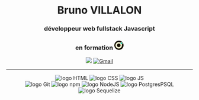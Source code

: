 <h1 align=center>Bruno VILLALON</h1>
<h3 align=center>développeur web fullstack Javascript</h3>
<h3 align=center>en formation <img src="/Images/logo_Oclock.png" alt="logo O'clock" width="25" height="25" margin="150"></h3>

<div align="center">

[<img src="https://img.shields.io/badge/LinkedIn-0077B5?style=for-the-badge&logo=linkedin&logoColor=white" />](https://www.linkedin.com/in/bruno-villalon-847293222/)
<a href=mailto:brunovillalon@gmail.com>![Gmail](https://img.shields.io/badge/Gmail-D14836?style=for-the-badge&logo=gmail&logoColor=white)</a>
</div>

------
<div align="center">

<img src="https://cdn.svgporn.com/logos/html-5.svg" alt="logo HTML" width="50" height="50" margin-right="50">
<img src="https://cdn.svgporn.com/logos/css-3.svg" alt="logo CSS" width="50" height="50" margin-right="50">
<img src="https://cdn.svgporn.com/logos/javascript.svg" alt="logo JS" width="50" height="50" margin-right="50">
</div>

<div align="center">

<img src="https://cdn.svgporn.com/logos/git-icon.svg" alt="logo Git" width="50" height="50" margin-right="50">
<img src="https://cdn.svgporn.com/logos/npm.svg" alt="logo npm" width="50" height="50" margin-right="50">
<img src="https://cdn.svgporn.com/logos/nodejs.svg" alt="logo NodeJS" width="50" height="50" margin-right="50">
<img src="https://cdn.svgporn.com/logos/postgresql.svg" alt="logo PostgresPSQL" width="50" height="50" margin-right="50">
<img src="https://cdn.svgporn.com/logos/sequelize.svg" alt="logo Sequelize" width="50" height="50" margin-right="50">
</div>